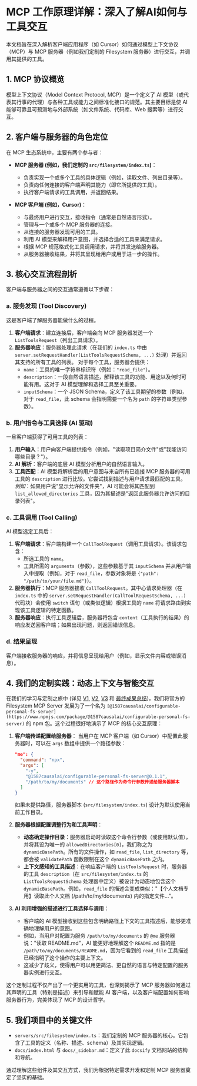 # MCP 工作原理详解：深入了解AI如何与工具交互

本文档旨在深入解析客户端应用程序（如 Cursor）如何通过模型上下文协议（MCP）与 MCP 服务器（例如我们定制的 Filesystem 服务器）进行交互，并调用其提供的工具。

## 1. MCP 协议概览

模型上下文协议（Model Context Protocol, MCP）是一个定义了 AI 模型（或代表其行事的代理）与各种工具或能力之间标准化接口的规范。其主要目标是使 AI 能够可靠且可预测地与外部系统（如文件系统、代码库、Web 搜索等）进行交互。

## 2. 客户端与服务器的角色定位

在 MCP 生态系统中，主要有两个参与者：

-   **MCP 服务器 (例如，我们定制的 `src/filesystem/index.ts`)**：
    -   负责实现一个或多个工具的具体逻辑（例如，读取文件、列出目录等）。
    -   负责向任何连接的客户端声明其能力（即它所提供的工具）。
    -   执行客户端请求的工具调用，并返回结果。

-   **MCP 客户端 (例如，Cursor)**：
    -   与最终用户进行交互，接收指令（通常是自然语言形式）。
    -   管理与一个或多个 MCP 服务器的连接。
    -   从连接的服务器发现可用的工具。
    -   利用 AI 模型来解释用户意图，并选择合适的工具来满足请求。
    -   根据 MCP 规范格式化工具调用请求，并将其发送给服务器。
    -   从服务器接收结果，并将其呈现给用户或用于进一步的操作。

## 3. 核心交互流程剖析

客户端与服务器之间的交互通常遵循以下步骤：

### a. 服务发现 (Tool Discovery)

这是客户端了解服务器能做什么的过程。

1.  **客户端请求**：建立连接后，客户端会向 MCP 服务器发送一个 `ListToolsRequest`（列出工具请求）。
2.  **服务器响应**：服务器处理此请求（在我们的 `index.ts` 中由 `server.setRequestHandler(ListToolsRequestSchema, ...)` 处理）并返回其支持的所有工具的列表。
    对于每个工具，服务器会提供：
    -   `name`：工具的唯一字符串标识符（例如：`"read_file"`）。
    -   `description`：一段自然语言描述，解释该工具的功能、用途以及何时可能有用。这对于 AI 模型理解和选择工具至关重要。
    -   `inputSchema`：一个 JSON Schema，定义了该工具期望的参数（例如，对于 `read_file`，此 schema 会指明需要一个名为 `path` 的字符串类型参数）。

### b. 用户指令与工具选择 (AI 驱动)

一旦客户端获得了可用工具的列表：

1.  **用户输入**：用户向客户端提供指令（例如，"读取项目简介文件"或"我能访问哪些目录？"）。
2.  **AI 解析**：客户端的底层 AI 模型分析用户的自然语言输入。
3.  **工具匹配**：AI 模型将解析后的用户意图与来自所有已连接 MCP 服务器的可用工具的 `description` 进行比较。它尝试找到描述与用户请求最匹配的工具。
    *例如*：如果用户说"显示允许的文件夹"，AI 可能会将其匹配到 `list_allowed_directories` 工具，因为其描述是"返回此服务器允许访问的目录列表"。

### c. 工具调用 (Tool Calling)

AI 模型选定工具后：

1.  **客户端请求**：客户端构建一个 `CallToolRequest`（调用工具请求）。该请求包含：
    -   所选工具的 `name`。
    -   工具所需的 `arguments`（参数），这些参数基于其 `inputSchema` 并从用户输入中提取（例如，对于 `read_file`，参数对象将是 `{"path": "/path/to/your/file.md"}`）。
2.  **服务器执行**：MCP 服务器接收 `CallToolRequest`。其中心请求处理器（在 `index.ts` 中的 `server.setRequestHandler(CallToolRequestSchema, ...)` 代码块）会使用 `switch` 语句（或类似逻辑）根据工具的 `name` 将请求路由到实现该工具逻辑的特定函数。
3.  **服务器响应**：执行工具逻辑后，服务器将包含 `content`（工具执行的结果）的响应发送回客户端；如果出现问题，则返回错误信息。

### d. 结果呈现

客户端接收服务器的响应，并将信息呈现给用户（例如，显示文件内容或错误消息）。

## 4. 我们的定制实践：动态上下文与智能交互

在我们的学习与定制之旅中 (详见 [V1](my_first_customization.md), [V2](flexible_directory_config.md), [V3](V3_发布npm包.md) 和 [最终成果总结](configurable_fs_server_summary.md))，我们将官方的 Filesystem MCP Server 发展为了一个名为 `[@1587causalai/configurable-personal-fs-server](https://www.npmjs.com/package/@1587causalai/configurable-personal-fs-server)` 的 npm 包。这个过程很好地演示了 MCP 的核心交互原理：

1.  **客户端传递配置给服务器**：
    当用户在 MCP 客户端（如 Cursor）中配置此服务器时，可以在 `args` 数组中提供一个路径参数：
    ```json
    "me": {
      "command": "npx",
      "args": [
        "-y",
        "@1587causalai/configurable-personal-fs-server@0.1.1",
        "/path/to/my/documents" // 这个路径作为命令行参数传递给服务器脚本
      ]
    }
    ```
    如果未提供路径，服务器脚本 (`src/filesystem/index.ts`) 设计为默认使用当前工作目录。

2.  **服务器根据配置调整行为和工具声明**：
    *   **动态确定操作目录**：服务器启动时读取这个命令行参数（或使用默认值），并将其设为唯一的 `allowedDirectories[0]`，我们称之为 `dynamicBasePath`。所有的文件操作，如 `read_file`, `list_directory` 等，都会被 `validatePath` 函数限制在这个 `dynamicBasePath` 之内。
    *   **上下文感知的工具描述**：在响应客户端的 `ListToolsRequest` 时，服务器的工具 `description`（在 `src/filesystem/index.ts` 的 `ListToolsRequestSchema` 处理器中定义）被设计为动态地包含这个 `dynamicBasePath`。例如，`read_file` 的描述会变成类似："【个人文档专用】读取此个人文档 (/path/to/my/documents) 内的指定文件..."。

3.  **AI 利用增强的描述进行工具选择与调用**：
    *   客户端的 AI 模型接收到这些包含明确路径上下文的工具描述后，能够更准确地理解用户的意图。
    *   例如，当用户对配置为服务 `/path/to/my/documents` 的 `@me` 服务器说："读取 README.md"，AI 能更好地理解这个 `README.md` 指的是 `/path/to/my/documents/README.md`，因为它看到的 `read_file` 工具描述已经指明了这个操作的主要上下文。
    *   这减少了歧义，使得用户可以用更简洁、更自然的语言与特定配置的服务器实例进行交互。

这个定制过程不仅产出了一个更实用的工具，也深刻揭示了 MCP 服务器如何通过其声明的工具（特别是描述）来引导和赋能 AI 客户端，以及客户端配置如何影响服务器行为，完美体现了 MCP 的设计哲学。

## 5. 我们项目中的关键文件

-   `servers/src/filesystem/index.ts`：我们定制的 MCP 服务器的核心。它包含了工具的定义（名称、描述、schema）及其实现逻辑。
-   `docs/index.html` 与 `docs/_sidebar.md`：定义了此 `docsify` 文档网站的结构和导航。

通过理解这些组件及其交互方式，我们为根据特定需求开发和定制 MCP 服务器奠定了坚实的基础。 